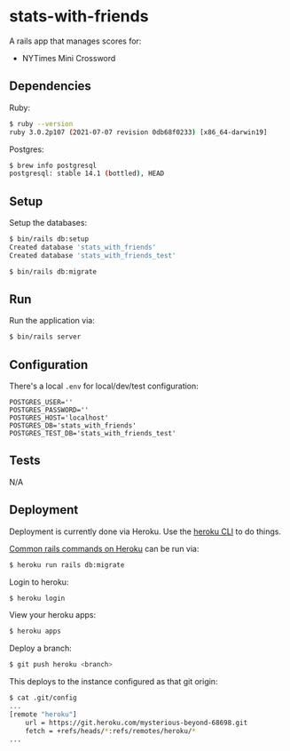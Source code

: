 # stats-with-friends

A rails app that manages scores for:
- NYTimes Mini Crossword

## Dependencies

Ruby:

```sh
$ ruby --version
ruby 3.0.2p107 (2021-07-07 revision 0db68f0233) [x86_64-darwin19]
```

Postgres:
 
```sh
$ brew info postgresql
postgresql: stable 14.1 (bottled), HEAD
```

## Setup

Setup the databases:

```sh
$ bin/rails db:setup
Created database 'stats_with_friends'
Created database 'stats_with_friends_test'

$ bin/rails db:migrate
```

## Run

Run the application via: 

```sh
$ bin/rails server
```

## Configuration

There's a local `.env` for local/dev/test configuration:

```
POSTGRES_USER=''
POSTGRES_PASSWORD=''
POSTGRES_HOST='localhost'
POSTGRES_DB='stats_with_friends'
POSTGRES_TEST_DB='stats_with_friends_test'
```

## Tests

N/A 

## Deployment

Deployment is currently done via Heroku. Use the [heroku CLI](https://devcenter.heroku.com/articles/using-the-cli) to do things.

[Common rails commands on Heroku](https://devcenter.heroku.com/articles/getting-started-with-rails6#run-the-rails-console) can be run via:
```sh
$ heroku run rails db:migrate
```

Login to heroku:

```sh
$ heroku login
```

View your heroku apps:

```sh
$ heroku apps
```

Deploy a branch:

```sh
$ git push heroku <branch>
```

This deploys to the instance configured as that git origin:

```sh
$ cat .git/config
...
[remote "heroku"]
    url = https://git.heroku.com/mysterious-beyond-68698.git
    fetch = +refs/heads/*:refs/remotes/heroku/*
...
```


